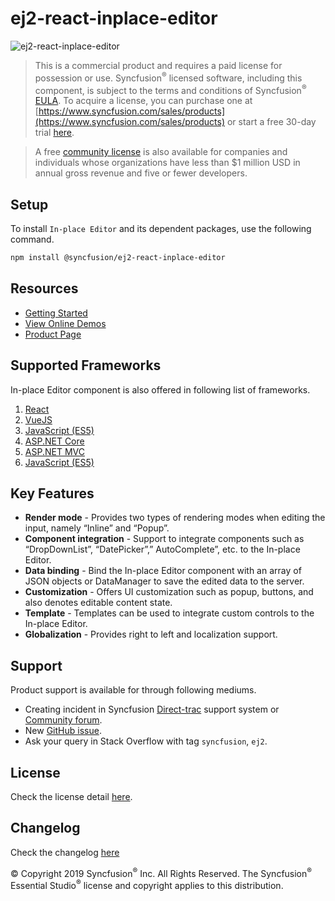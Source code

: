 # ej2-react-inplace-editor

![ej2-react-inplace-editor](https://ej2.syncfusion.com/products/images/inplace-editor/readMe.gif)

> This is a commercial product and requires a paid license for possession or use. Syncfusion<sup>®</sup> licensed software, including this component, is subject to the terms and conditions of Syncfusion<sup>®</sup> [EULA](https://www.syncfusion.com/eula/es/). To acquire a license, you can purchase one at [https://www.syncfusion.com/sales/products](https://www.syncfusion.com/sales/products) or start a free 30-day trial [here](https://www.syncfusion.com/account/manage-trials/start-trials).

> A free [community license](https://www.syncfusion.com/products/communitylicense) is also available for companies and individuals whose organizations have less than $1 million USD in annual gross revenue and five or fewer developers.

## Setup

To install `In-place Editor` and its dependent packages, use the following command.

```sh
npm install @syncfusion/ej2-react-inplace-editor
```

## Resources

* [Getting Started](https://ej2.syncfusion.com/react/documentation/inplace-editor/getting-started.html?lang=typescript&utm_source=npm&utm_campaign=inplace-editor)
* [View Online Demos](https://ej2.syncfusion.com/react/demos/?utm_source=npm&utm_campaign=inplace-editor#/material/inplace-editor/default.html)
* [Product Page](https://www.syncfusion.com/react-ui-controls/inplace-editor)

## Supported Frameworks

In-place Editor component is also offered in following list of frameworks.

1. [React](https://github.com/syncfusion/ej2-react-ui-components/tree/master/components/inplace-editor)
2. [VueJS](https://github.com/syncfusion/ej2-vue-ui-components/tree/master/components/inplace-editor)
3. [JavaScript (ES5)](https://www.syncfusion.com/javascript-ui-controls/inplace-editor)
3. [ASP.NET Core](https://www.syncfusion.com/aspnet-core-ui-controls/inplace-editor)
4. [ASP.NET MVC](https://www.syncfusion.com/aspnet-mvc-ui-controls/inplace-editor)
5. [JavaScript (ES5)](https://www.syncfusion.com/javascript-ui-controls/inplace-editor)

## Key Features

*  **Render mode** - Provides two types of rendering modes when editing the input, namely “Inline” and “Popup”.
*  **Component integration** - Support to integrate components such as “DropDownList”, “DatePicker”,” AutoComplete”, etc. to the In-place Editor.
*  **Data binding**  - Bind the In-place Editor component with an array of JSON objects or DataManager to save the edited data to the server.
*  **Customization**  - Offers UI customization such as popup, buttons, and also denotes editable content state.
*  **Template**  - Templates can be used to integrate custom controls to the In-place Editor.
*  **Globalization**  - Provides right to left and localization support.

## Support

Product support is available for through following mediums.

* Creating incident in Syncfusion [Direct-trac](https://www.syncfusion.com/support/directtrac/incidents?utm_source=npm&utm_campaign=inplace-editor) support system or [Community forum](https://www.syncfusion.com/forums/essential-js2?utm_source=npm&utm_campaign=inplace-editor).
* New [GitHub issue](https://github.com/syncfusion/ej2-javascript-ui-controls/issues/new).
* Ask your query in Stack Overflow with tag `syncfusion`, `ej2`.

## License

Check the license detail [here](https://github.com/syncfusion/ej2-javascript-ui-controls/blob/master/license?utm_source=npm&utm_campaign=inplace-editor).

## Changelog

Check the changelog [here](https://github.com/syncfusion/ej2-javascript-ui-controls/blob/master/controls/inplace-editor/CHANGELOG.md?utm_source=npm&utm_campaign=inplace-editor)


&copy; Copyright 2019 Syncfusion<sup>®</sup> Inc. All Rights Reserved. The Syncfusion<sup>®</sup> Essential Studio<sup>®</sup> license and copyright applies to this distribution.